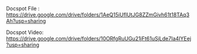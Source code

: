 Docspot File :
https://drive.google.com/drive/folders/1AeQ15iUfIUtJG8ZZmGivh61t18TAq3Ah?usp=sharing

Docspot Video:
https://drive.google.com/drive/folders/10ORfgRuUGu21jFt61uSjLde7Ia4IYEej?usp=sharing
